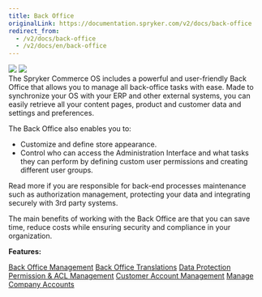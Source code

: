 ```yaml
---
title: Back Office
originalLink: https://documentation.spryker.com/v2/docs/back-office
redirect_from:
  - /v2/docs/back-office
  - /v2/docs/en/back-office
---
```


<div class='feature-text'>
    <div class='feature-images'>
    <img class="light-mode" src="https://spryker.s3.eu-central-1.amazonaws.com/docs/Document+360/Capabilities+icons/light/backoffice.svg"/>
    <img class="dark-mode" src="https://spryker.s3.eu-central-1.amazonaws.com/docs/Document+360/Capabilities+icons/dark/backoffice.svg"/>
    </div>
    <div class="feature-text-wrap">
The Spryker Commerce OS includes a powerful and user-friendly Back Office that allows you to manage all back-office tasks with ease. Made to synchronize your OS with your ERP and other external systems, you can easily retrieve all your content pages, product and customer data and settings and preferences.

The Back Office also enables you to:

* Customize and define store appearance.
* Control who can access the Administration Interface and what tasks they can perform by defining custom user permissions and creating different user groups.

Read more if you are responsible for back-end processes maintenance such as authorization management, protecting your data and integrating securely with 3rd party systems.

The main benefits of working with the Back Office are that you can save time, reduce costs while ensuring security and compliance in your organization.
</div>
</div>

**Features:**
<div>
<a class="feature-link" href="https://documentation.spryker.com/v2/docs/administration-interface">Back Office Management</a>    
<a class="feature-link" href="https://documentation.spryker.com/v2/docs/back-office-translations-201903">Back Office Translations</a>    
<a class="feature-link" href="https://documentation.spryker.com/v2/docs/data-protection">Data Protection</a>    
<a class="feature-link" href="https://documentation.spryker.com/v2/docs/permission-acl-management">Permission & ACL Management</a>  
<a class="feature-link" href="https://documentation.spryker.com/v2/docs/customer-management">Customer Account Management</a>
<a class="feature-link" href="https://documentation.spryker.com/v2/docs/company-account">Manage Company Accounts</a>
</div>
